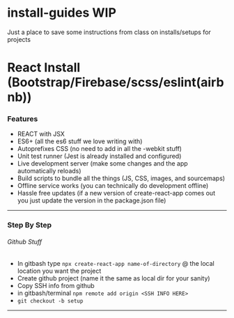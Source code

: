 # install-guides WIP
Just a place to save some instructions from class on installs/setups for projects

# React Install (Bootstrap/Firebase/scss/eslint(airbnb))
### Features
* REACT with JSX
* ES6+ (all the es6 stuff we love writing with)
* Autoprefixes CSS (no need to add in all the -webkit stuff)
* Unit test runner (Jest is already installed and configured)
* Live development server (make some changes and the app automatically reloads)
* Build scripts to bundle all the things (JS, CSS, images, and sourcemaps)
* Offline service works (you can technically do development offline)
* Hassle free updates (if a new version of create-react-app comes out you just update the version in the package.json file)
---
### Step By Step
###### Github Stuff
* In gitbash type ` npx create-react-app name-of-directory ` @ the local location you want the project
* Create github project (name it the same as local dir for your sanity)
* Copy SSH info from github
* in gitbash/terminal `npm remote add origin <SSH INFO HERE>`
* `git checkout -b setup`
---
###### 
